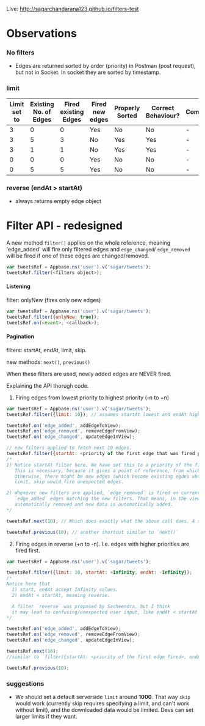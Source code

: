 Live: http://sagarchandarana123.github.io/filters-test

# Observations

### No filters

- Edges are returned sorted by order (priority) in Postman (post request), but not in Socket. In socket they are sorted by timestamp.

### limit

Limit set to | Existing No. of Edges | Fired existing Edges | Fired new edges | Properly Sorted | Correct Behaviour? | Comment
--- | --- | --- | --- | --- | --- | ---
3 | 0 | 0 | Yes | No  | No | -
3 | 5 | 3 | No  | Yes | Yes| -
3 | 1 | 1 | No  | Yes | Yes| -
0 | 0 | 0 | Yes | No  | No | -
0 | 5 | 5 | Yes | No  | No | -

### reverse (endAt > startAt)

- always returns empty edge object

# Filter API - redesigned

A new method `filter()` applies on the whole reference, meaning 'edge_added' will fire only filtered edges and `edge_changed`/ `edge_removed` will be fired if one of these edges are changed/removed.

```js
var tweetsRef = Appbase.ns('user').v('sagar/tweets');
tweetsRef.filter(<filters object>);
```

#### Listening

filter: onlyNew (fires only new edges)
```js
var tweetsRef = Appbase.ns('user').v('sagar/tweets');
tweetsRef.filter({onlyNew: true});
tweetsRef.on(<event>, <callback>);
```

#### Pagination

filters: startAt, endAt, limit, skip.

new methods: `next()`, `previous()`

When these filters are used, newly added edges are NEVER fired.


Explaining the API thorugh code.

1) Firing edges from lowest priority to highest priority (-n to +n)

```js
var tweetsRef = Appbase.ns('user').v('sagar/tweets');
tweetsRef.filter({limit: 10}); // assumes startAt lowest and endAt highest. Fetches first 10 edges

tweetsRef.on('edge_added', addEdgeToView);
tweetsRef.on('edge_removed', removeEdgeFromView);
tweetsRef.on('edge_changed', updateEdgeInView);

// new filters applied to fetch next 10 edges.
tweetsRef.filter({startAt: <priority of the first edge that was fired previously>, limit: 10, skip: 10});
/* 
1) Notice startAt filter here. We have set this to a priority of the first edge. 
   This is necessary, because it gives a point of reference, from which limit and skip are counted. 
   Otherwise, there might be new edges (which become existing egdes when applying new filters) and 
   limit, skip would fire unexpected edges. 

2) Whenever new filters are applied, `edge_removed` is fired on current edges (matching the old filters) and 
   `edge_added` edges matching the new filters. That means, in the view, the current data is 
   automatically removed and new data is automatically added.
*/

tweetsRef.next(10); // Which does exactly what the above call does. A shortcut for fetching next set of edges for currently applied filters. Makes pagination really easy.

tweetsRef.previous(10); // another shortcut similar to `next()`

```

2) Firing edges in reverse (+n to -n). I.e. edges with higher priorities are fired first.

```js
var tweetsRef = Appbase.ns('user').v('sagar/tweets');

tweetsRef.filter({limit: 10, startAt: +Infinity, endAt: -Infinity}); 
/*
Notice here that 
  1) start, endAt accept Infinity values. 
  2) endAt < startAt, meaning reverse.

  A filter `reverse` was proposed by Sacheendra, but I think 
  it may lead to confusing/unexpected user input, like endAt < startAt and reverse is also set true. 
*/

tweetsRef.on('edge_added', addEdgeToView);
tweetsRef.on('edge_removed', removeEdgeFromView);
tweetsRef.on('edge_changed', updateEdgeInView);

tweetsRef.next(10);
//similar to `filter({startAt: <priority of the first edge fired>, endAt: -Infinity, limit: 10, skip: 10})`

tweetsRef.previous(10);
```

### suggestions

- We should set a default serverside `limit` around __1000__. That way `skip` would work (currently skip requires specifying a limit, and can't work without limit), and the downloaded data would be limited. Devs can set larger limits if they want.